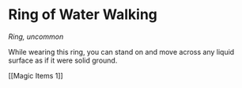 # Ring of Water Walking

*Ring, uncommon*

While wearing this ring, you can stand on and move across any liquid surface as if it were solid ground.


[[Magic Items 1]]